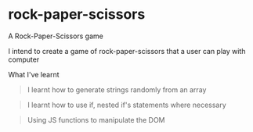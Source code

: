 # rock-paper-scissors
A Rock-Paper-Scissors game


I intend to create a game of rock-paper-scissors that a user can play with computer


What I've learnt


> I learnt how to generate strings randomly from an array


> I learnt how to use if, nested if's statements where necessary


> Using JS functions to manipulate the DOM 
